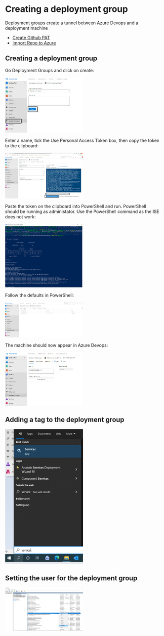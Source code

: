 # Creating a deployment group

Deployment groups create a tunnel between Azure Devops and a deployment machine

- [Create Github PAT](#Create-Github-PAT)
- [Import Repo to Azure](#Import-Repo-to-Azure)

## Creating a deployment group

Go Deployment Groups and click on create:

<img src="./Pictures/DeploymentGroups/DeploymentGroup01.png" width="50%" height="50%">

Enter a name, tick the Use Personal Access Token box, then copy the token to the clipboard:

<img src="./Pictures/DeploymentGroups/DeploymentGroup02.png" width="50%" height="50%">

Paste the token on the clipboard into PowerShell and run. PowerShell should be running as administator. Use the PowerShell command as the ISE does not work:

<img src="./Pictures/DeploymentGroups/DeploymentGroup03.png" width="50%" height="50%">

Follow the defaults in PowerShell:

<img src="./Pictures/DeploymentGroups/DeploymentGroup04.png" width="50%" height="50%">

The machine should now appear in Azure Devops:

<img src="./Pictures/DeploymentGroups/DeploymentGroup05.png" width="50%" height="50%">

## Adding a tag to the deployment group

<img src="./Pictures/DeploymentGroups/DeploymentGroup06.png" width="50%" height="50%">

## Setting the user for the deployment group

<img src="./Pictures/DeploymentGroups/DeploymentGroup07.png" width="50%" height="50%">

